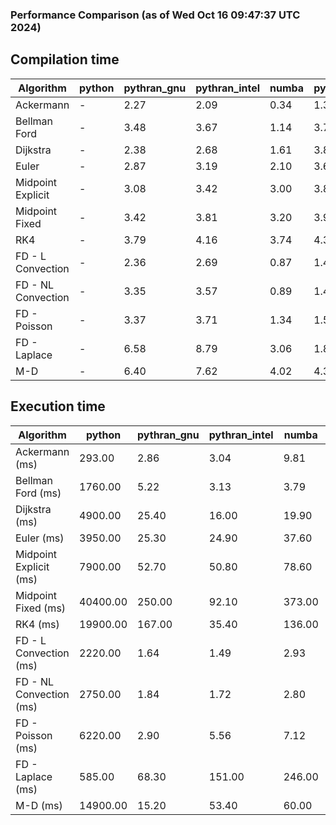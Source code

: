 ### Performance Comparison (as of Wed Oct 16 09:47:37 UTC 2024)
## Compilation time
Algorithm                 | python                    | pythran_gnu               | pythran_intel             | numba                     | pyccel_fortran_gnu        | pyccel_c_gnu              | pyccel_fortran_intel      | pyccel_c_intel           
------------------------- | ------------------------- | ------------------------- | ------------------------- | ------------------------- | ------------------------- | ------------------------- | ------------------------- | -------------------------
Ackermann                 | -                         | 2.27                      | 2.09                      | 0.34                      | 1.35                      | 1.31                      | 1.44                      | 1.40                     
Bellman Ford              | -                         | 3.48                      | 3.67                      | 1.14                      | 3.78                      | 4.05                      | 3.83                      | 4.54                     
Dijkstra                  | -                         | 2.38                      | 2.68                      | 1.61                      | 3.82                      | 4.10                      | 3.95                      | 4.61                     
Euler                     | -                         | 2.87                      | 3.19                      | 2.10                      | 3.66                      | 4.00                      | 3.79                      | 4.48                     
Midpoint Explicit         | -                         | 3.08                      | 3.42                      | 3.00                      | 3.87                      | 4.19                      | 4.00                      | 4.71                     
Midpoint Fixed            | -                         | 3.42                      | 3.81                      | 3.20                      | 3.91                      | 4.25                      | 4.08                      | 4.83                     
RK4                       | -                         | 3.79                      | 4.16                      | 3.74                      | 4.36                      | 4.67                      | 4.46                      | 5.13                     
FD - L Convection         | -                         | 2.36                      | 2.69                      | 0.87                      | 1.41                      | 3.97                      | 1.57                      | 4.41                     
FD - NL Convection        | -                         | 3.35                      | 3.57                      | 0.89                      | 1.41                      | 3.98                      | 1.62                      | 4.45                     
FD - Poisson              | -                         | 3.37                      | 3.71                      | 1.34                      | 1.52                      | 4.05                      | 2.75                      | 4.51                     
FD - Laplace              | -                         | 6.58                      | 8.79                      | 3.06                      | 1.88                      | 4.44                      | 2.13                      | 5.01                     
M-D                       | -                         | 6.40                      | 7.62                      | 4.02                      | 4.37                      | 4.56                      | 4.56                      | 5.72                     

## Execution time
Algorithm                 | python                    | pythran_gnu               | pythran_intel             | numba                     | pyccel_fortran_gnu        | pyccel_c_gnu              | pyccel_fortran_intel      | pyccel_c_intel           
------------------------- | ------------------------- | ------------------------- | ------------------------- | ------------------------- | ------------------------- | ------------------------- | ------------------------- | -------------------------
Ackermann (ms)            | 293.00                    | 2.86                      | 3.04                      | 9.81                      | 1.50                      | 1.59                      | 8.90                      | 4.36                     
Bellman Ford (ms)         | 1760.00                   | 5.22                      | 3.13                      | 3.79                      | 2.96                      | 6.11                      | -                         | 18.80                    
Dijkstra (ms)             | 4900.00                   | 25.40                     | 16.00                     | 19.90                     | 19.30                     | 31.60                     | -                         | 23.60                    
Euler (ms)                | 3950.00                   | 25.30                     | 24.90                     | 37.60                     | 15.00                     | 143.00                    | 14.60                     | 127.00                   
Midpoint Explicit (ms)    | 7900.00                   | 52.70                     | 50.80                     | 78.60                     | 23.90                     | 283.00                    | 15.50                     | 252.00                   
Midpoint Fixed (ms)       | 40400.00                  | 250.00                    | 92.10                     | 373.00                    | 75.50                     | 1420.00                   | 60.00                     | 1220.00                  
RK4 (ms)                  | 19900.00                  | 167.00                    | 35.40                     | 136.00                    | 33.10                     | 485.00                    | 37.40                     | 406.00                   
FD - L Convection (ms)    | 2220.00                   | 1.64                      | 1.49                      | 2.93                      | 1.52                      | 1.85                      | -                         | 4.04                     
FD - NL Convection (ms)   | 2750.00                   | 1.84                      | 1.72                      | 2.80                      | 1.97                      | 1.99                      | -                         | 4.17                     
FD - Poisson (ms)         | 6220.00                   | 2.90                      | 5.56                      | 7.12                      | 2.78                      | 3.78                      | -                         | 5.67                     
FD - Laplace (ms)         | 585.00                    | 68.30                     | 151.00                    | 246.00                    | 62.60                     | 257.00                    | -                         | 325.00                   
M-D (ms)                  | 14900.00                  | 15.20                     | 53.40                     | 60.00                     | 53.70                     | 59.50                     | 79.80                     | 61.30                    
